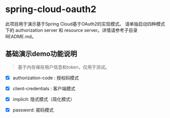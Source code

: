 # spring-cloud-oauth2


此项目用于演示基于Spring Cloud基于OAuth2的实现模式。
请单独启动四种模式下的 authorization server 和 resource server。详情请参考子目录README.md。


## 基础演示demo功能说明
> 基于内存保存用户信息和token，仅用于测试。

- [x] authorization-code : 授权码模式

- [x] client-credentials : 客户端模式

- [x] implicit: 隐式模式（简化模式）

- [x] password: 密码模式